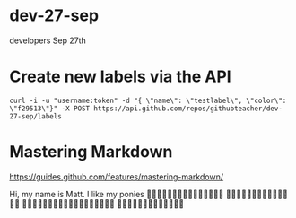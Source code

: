 # dev-27-sep
developers Sep 27th

# Create new labels via the API

`curl -i -u "username:token" -d "{ \"name\": \"testlabel\", \"color\": \"f29513\"}" -X POST https://api.github.com/repos/githubteacher/dev-27-sep/labels`

# Mastering Markdown
https://guides.github.com/features/mastering-markdown/

Hi, my name is Matt. I like my ponies
:rainbow::rainbow::rainbow::rainbow::rainbow::rainbow::rainbow::rainbow::rainbow::rainbow::rainbow::rainbow::rainbow::rainbow::rainbow:
:birthday::birthday::birthday::birthday::birthday::birthday::birthday::birthday::birthday::birthday::birthday::birthday::birthday::birthday:
:dancer::dancer::dancer::dancer::dancer::dancer::dancer::dancer::dancer::dancer::dancer::dancer::dancer::dancer::dancer::dancer::dancer::dancer:
:nail_care::nail_care::nail_care::nail_care::nail_care::nail_care::nail_care::nail_care::nail_care::nail_care::nail_care::nail_care::nail_care:
